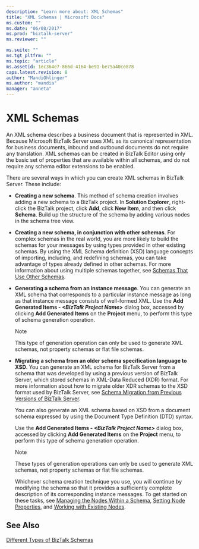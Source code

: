 ```yaml
---
description: "Learn more about: XML Schemas"
title: "XML Schemas | Microsoft Docs"
ms.custom: ""
ms.date: "06/08/2017"
ms.prod: "biztalk-server"
ms.reviewer: ""

ms.suite: ""
ms.tgt_pltfrm: ""
ms.topic: "article"
ms.assetid: 1ec364e7-866d-4164-be91-be75a40ce878
caps.latest.revision: 8
author: "MandiOhlinger"
ms.author: "mandia"
manager: "anneta"
---
```

# XML Schemas
An XML schema describes a business document that is represented in XML. Because Microsoft BizTalk Server uses XML as its canonical representation for business documents, inbound and outbound documents do not require any translation. XML schemas can be created in BizTalk Editor using only the basic set of properties that are available within all schemas, and do not require any schema editor extensions to be enabled.  
  
 There are several ways in which you can create XML schemas in BizTalk Server. These include:  
  
- **Creating a new schema**. This method of schema creation involves adding a new schema to a BizTalk project. In **Solution Explorer**, right-click the BizTalk project, click **Add**, click **New Item**, and then click **Schema**. Build up the structure of the schema by adding various nodes in the schema tree view.  
  
- **Creating a new schema, in conjunction with other schemas**. For complex schemas in the real world, you are more likely to build the schemas for your messages by using types provided in other existing schemas. By using the XML Schema definition (XSD) language concepts of importing, including, and redefining schemas, you can take advantage of types already defined in other schemas. For more information about using multiple schemas together, see [Schemas That Use Other Schemas](../core/schemas-that-use-other-schemas.md).  
  
- **Generating a schema from an instance message**. You can generate an XML schema that corresponds to a particular instance message as long as that instance message consists of well-formed XML. Use the **Add Generated Items - *\<BizTalk Project Name\>*** dialog box, accessed by clicking **Add Generated Items** on the **Project** menu, to perform this type of schema generation operation.  
  
  > [!NOTE]
  >  This type of generation operation can only be used to generate XML schemas, not property schemas or flat file schemas.  
  
- **Migrating a schema from an older schema specification language to XSD**. You can generate an XML schema for BizTalk Server from a schema that was developed by using a previous version of BizTalk Server, which stored schemas in XML-Data Reduced (XDR) format. For more information about how to migrate older XDR schemas to the XSD format used by BizTalk Server, see [Schema Migration from Previous Versions of BizTalk Server](../core/schema-migration-from-previous-versions-of-biztalk-server.md).  
  
   You can also generate an XML schema based on XSD from a document schema expressed by using the Document Type Definition (DTD) syntax.  
  
   Use the **Add Generated Items - *\<BizTalk Project Name\>*** dialog box, accessed by clicking **Add Generated Items** on the **Project** menu, to perform this type of schema generation operation.  
  
  > [!NOTE]
  >  These types of generation operations can only be used to generate XML schemas, not property schemas or flat file schemas.  
  
  Whichever schema creation technique you use, you will continue by modifying the schema so that it provides a sufficiently complete description of its corresponding instance messages. To get started on these tasks, see [Managing the Nodes Within a Schema](../core/managing-the-nodes-within-a-schema.md), [Setting Node Properties](../core/how-to-set-node-properties.md), and [Working with Existing Nodes](../core/working-with-existing-nodes.md).  
  
## See Also  
 [Different Types of BizTalk Schemas](../core/different-types-of-biztalk-schemas.md)
